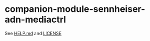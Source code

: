 # companion-module-sennheiser-adn-mediactrl

See [HELP.md](./companion/HELP.md) and [LICENSE](./LICENSE)
